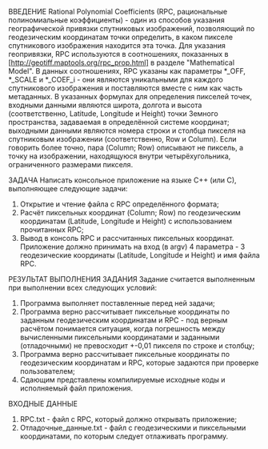 ВВЕДЕНИЕ
	Rational Polynomial Coefficients (RPC, рациональные полиномиальные коэффициенты) - один из способов указания географической привязки спутниковых изображений, позволяющий по геодезическим координатам точки определить, в каком пикселе спутникового изображения находится эта точка.
	Для указания геопривязки, RPC используются в соотношениях, показанных в [http://geotiff.maptools.org/rpc_prop.html] в разделе "Mathematical Model". В данных соотношениях, RPC указаны как параметры *_OFF, *_SCALE и *_COEF_i - они являются уникальными для каждого спутникового изображения и поставляются вместе с ним как часть метаданных.
	В указанных формулах для определения пикселей точек, входными данными являются широта, долгота и высота (соответственно, Latitude, Longitude и Height) точки Земного пространства, задаваемая в определённой системе координат; выходными данными являются номера строки и столбца пикселя на спутниковым изображении (соответственно, Row и Column).
	Если говорить более точно, пара (Column; Row) описывают не пиксель, а точку на изображении, находящуюся внутри четырёхугольника, ограниченного размерами пикселя.

ЗАДАЧА
	Написать консольное приложение на языке C++ (или C), выполняющее следующие задачи:
1. Открытие и чтение файла с RPC определённого формата;
2. Расчёт пиксельных координат (Column; Row) по геодезическим координатам (Latitude, Longitude и Height) с использованием прочитанных RPC;
3. Вывод в консоль RPC и рассчитанных пиксельных координат.
	Приложение должно принимать на вход (в argv) 4 параметра - 3 геодезические координаты (Latitude, Longitude и Height) и имя файла RPC.

РЕЗУЛЬТАТ ВЫПОЛНЕНИЯ ЗАДАНИЯ
	Задание считается выполненным при выполнении всех следующих условий:
1. Программа выполняет поставленные перед ней задачи;
2. Программа верно рассчитывает пиксельные координаты по заданным геодезическим координатам и RPC - под верным расчётом понимается ситуация, когда погрешность между вычисленными пиксельными координатами и заданными (отладочными) не превосходит +-0,01 пикселя по строке и столбцу;
3. Программа верно рассчитывает пиксельные координаты по геодезическим координатам и RPC, которые задаются при проверке пользователем;
4. Сдающим представлены компилируемые исходные коды и исполняемый файл приложения.

ВХОДНЫЕ ДАННЫЕ
1. RPC.txt - файл с RPC, который должно открывать приложение;
2. Отладочные_данные.txt - файл с геодезическими и пиксельными координатами, по которым следует отлаживать программу.
